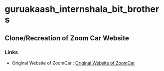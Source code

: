 # guruakaash_internshala_bit_brothers
## Clone/Recreation of Zoom Car Website


### Links

- Original Website of ZoomCar : [Original Website of ZoomCar](https://www.zoomcar.com/bangalore/)
